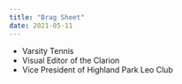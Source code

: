 ```yaml
---
title: "Brag Sheet"
date: 2021-05-11
---
```

- Varsity Tennis
- Visual Editor of the Clarion
- Vice President of Highland Park Leo Club
